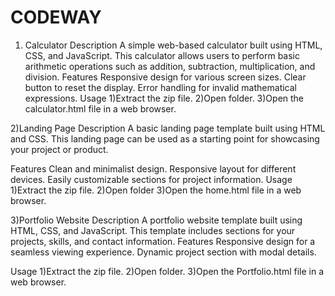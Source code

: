 # CODEWAY
1) Calculator
Description
A simple web-based calculator built using HTML, CSS, and JavaScript. This calculator allows users to perform basic arithmetic operations such as addition, subtraction, multiplication, and division.
Features
Responsive design for various screen sizes.
Clear button to reset the display.
Error handling for invalid mathematical expressions.
Usage
1)Extract the zip file.
2)Open folder.
3)Open the calculator.html file in a web browser.

2)Landing Page
Description
A basic landing page template built using HTML and CSS. This landing page can be used as a starting point for showcasing your project or product.

Features
Clean and minimalist design.
Responsive layout for different devices.
Easily customizable sections for project information.
Usage
1)Extract the zip file.
2)Open folder
3)Open the home.html file in a web browser.

3)Portfolio Website
Description
A portfolio website template built using HTML, CSS, and JavaScript. This template includes sections for your projects, skills, and contact information.
Features
Responsive design for a seamless viewing experience.
Dynamic project section with modal details.

Usage
1)Extract the zip file.
2)Open folder.
3)Open the Portfolio.html file in a web browser.
